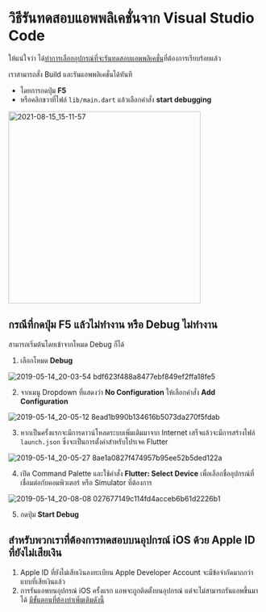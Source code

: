 

# วิธีรันทดสอบแอพพลิเคชั่นจาก Visual Studio Code

ให้แน่ใจว่า ได้[ทำการเลือกอุปกรณ์ที่จะรันทดสอบแอพพลิเคชั่น](select-target-device.md)ที่ต้องการเรียบร้อยแล้ว

เราสามารถสั่ง Build และรันแอพพลิเคชั่นได้ทันที 

- โดยการกดปุ่ม **F5**
- หรือคลิกขวาที่ไฟล์ `lib/main.dart` แล้วเลือกคำสั่ง **start debugging**

<img width="381" alt="2021-08-15_15-11-57" src="https://user-images.githubusercontent.com/85179/129471981-4e206e16-dc09-49bd-8ae5-1dc92aab21c6.png">


## กรณีที่กดปุ่ม F5 แล้วไม่ทำงาน หรือ Debug ไม่ทำงาน

สามารถเริ่มต้นโดยเข้าจากโหมด Debug ก็ได้ 

1. เลือกโหมด **Debug**

![2019-05-14_20-03-54 bdf623f488a8477ebf849ef2ffa18fe5](https://user-images.githubusercontent.com/85179/66843090-7b0b9400-ef96-11e9-8bd2-c1a56d9fe286.png)


2. จากเมนู Dropdown ที่แสดงว่า **No Configuration** ให้เลือกคำสั่ง **Add Configuration**

![2019-05-14_20-05-12 8ead1b990b134616b5073da270f5fdab](https://user-images.githubusercontent.com/85179/66843117-88c11980-ef96-11e9-8805-813852722dc7.png)


3. หากเป็นครั้งแรกจะมีการดาวน์โหลดระบบเพิ่มเติมมาจาก Internet เสร็จแล้วจะมีการสร้างไฟล์ `launch.json` ซึ่งจะเป็นการตั้งค่าสำหรับโปรเจค Flutter

![2019-05-14_20-05-27 8ae1a0827f474957b95ee52b5ded122a](https://user-images.githubusercontent.com/85179/66843154-94acdb80-ef96-11e9-956c-8937e517b998.png)

4. เปิด Command Palette และใช้คำสั่ง **Flutter: Select Device** เพื่อเลือกชื่ออุปกรณ์ที่เชื่อมต่อกับคอมพิวเตอร์ หรือ Simulator ที่ต้องการ

![2019-05-14_20-08-08 027677149c114fd4acceb6b61d2226b1](https://user-images.githubusercontent.com/85179/66843184-a0000700-ef96-11e9-9ec3-f3d99faf61c3.png)

5. กดปุ่ม **Start Debug**

## สำหรับพวกเราที่ต้องการทดสอบบนอุปกรณ์ iOS ด้วย Apple ID ที่ยังไม่เสียเงิน

1. Apple ID ที่ยังไม่เสียเงินลงทะเบียน Apple Developer Account จะมีข้อจำกัดมากกว่าแบบที่เสียเงินแล้ว
2. การรันแอพบนอุปกรณ์ iOS ครั้งแรก แอพจะถูกติดตั้งบนอุปกรณ์ แต่จะไม่สามารถรันแอพขึ้นมาได้ [มีขั้นตอนที่ต้องทำเพิ่มเติมดังนี้](run-ios-app-with-free-apple-account.md)
